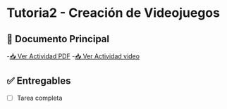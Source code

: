 # Tutoria2 - Creación de Videojuegos



## 📄 Documento Principal
-[📥 Ver Actividad PDF](/tutoriales/tutorial1/Tutorial2.pdf)
-[📥 Ver Actividad video](https://drive.google.com/file/d/1Qj0ITD20qr38V-0rxKpyMyLRXzGDSqMa/view?usp=sharing)


## ✅ Entregables
- [ ] Tarea completa


